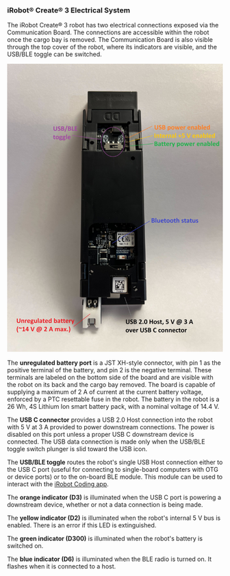 ### iRobot® Create® 3 Electrical System

The iRobot Create® 3 robot has two electrical connections exposed via the Communication Board. The connections are accessible within the robot once the cargo bay is removed. The Communication Board is also visible through the top cover of the robot, where its indicators are visible, and the USB/BLE toggle can be switched.

![Communication Board](data/adapter_out.jpg "Communication Board")

The **unregulated battery port** is a JST XH-style connector, with pin 1 as the positive terminal of the battery, and pin 2 is the negative terminal. These terminals are labeled on the bottom side of the board and are visible with the robot on its back and the cargo bay removed. The board is capable of supplying a maximum of 2 A of current at the current battery voltage, enforced by a PTC resettable fuse in the robot. The battery in the robot is a 26 Wh, 4S Lithium Ion smart battery pack, with a nominal voltage of 14.4 V.

The **USB C connector** provides a USB 2.0 Host connection into the robot with 5 V at 3 A provided to power downstream connections. The power is disabled on this port unless a proper USB C downstream device is connected. The USB data connection is made only when the USB/BLE toggle switch plunger is slid toward the USB icon.

The **USB/BLE toggle** routes the robot's single USB Host connection either to the USB C port (useful for connecting to single-board computers with OTG or device ports) or to the on-board BLE module. This module can be used to interact with the [iRobot Coding app](https://code.irobot.com).

The **orange indicator (D3)** is illuminated when the USB C port is powering a downstream device, whether or not a data connection is being made.

The **yellow indicator (D2)** is illuminated when the robot's internal 5 V bus is enabled. There is an error if this LED is extinguished.

The **green indicator (D300)** is illuminated when the robot's battery is switched on.

The **blue indicator (D6)** is illuminated when the BLE radio is turned on. It flashes when it is connected to a host.